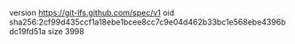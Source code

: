 version https://git-lfs.github.com/spec/v1
oid sha256:2cf99d435ccf1a18ebe1bcee8cc7c9e04d462b33bc1e568ebe4396bdc19fd51a
size 3998
